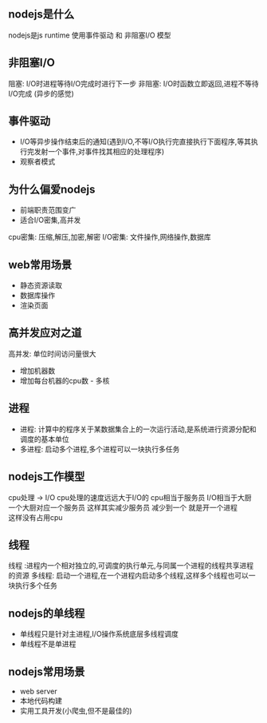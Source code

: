 
## nodejs是什么
nodejs是js runtime
使用事件驱动 和  非阻塞I/O 模型

## 非阻塞I/O
阻塞: I/O时进程等待I/O完成时进行下一步
非阻塞: I/O时函数立即返回,进程不等待I/O完成  (异步的感觉)

## 事件驱动
* I/O等异步操作结束后的通知(遇到I/O,不等I/O执行完直接执行下面程序,等其执行完发射一个事件,对事件找其相应的处理程序)
* 观察者模式


## 为什么偏爱nodejs
* 前端职责范围变广
* 适合I/O密集,高并发

cpu密集: 压缩,解压,加密,解密
I/O密集: 文件操作,网络操作,数据库

## web常用场景
* 静态资源读取
* 数据库操作
* 渲染页面

## 高并发应对之道
高并发: 单位时间访问量很大
* 增加机器数
* 增加每台机器的cpu数 - 多核

## 进程
* 进程: 计算中的程序关于某数据集合上的一次运行活动,是系统进行资源分配和调度的基本单位
* 多进程: 启动多个进程,多个进程可以一块执行多任务

## nodejs工作模型
cpu处理 -> I/O
cpu处理的速度远远大于I/O的
cpu相当于服务员  I/O相当于大厨  一个大厨对应一个服务员
这样其实减少服务员  减少到一个 就是开一个进程  
这样没有占用cpu

## 线程
线程 :进程内一个相对独立的,可调度的执行单元,与同属一个进程的线程共享进程的资源
多线程: 启动一个进程,在一个进程内启动多个线程,这样多个线程也可以一块执行多个任务

## nodejs的单线程
* 单线程只是针对主进程,I/O操作系统底层多线程调度
* 单线程不是单进程


## nodejs常用场景
* web server
* 本地代码构建
* 实用工具开发(小爬虫,但不是最佳的)
